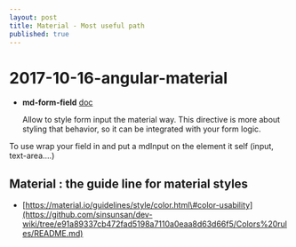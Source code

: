 ```yaml
---
layout: post
title: Material - Most useful path
published: true
---
```


# 2017-10-16-angular-material

* **md-form-field** [doc](https://material.angular.io/components/input/overview)

  Allow to style form input the material way. This directive is more  about styling that behavior, so it can be integrated with your form logic. 

To use wrap your field in  and put a mdInput on the element it self \(input, text-area....\)

## Material : the guide line for material styles

* [https://material.io/guidelines/style/color.html\#color-usability](https://github.com/sinsunsan/dev-wiki/tree/e91a89337cb472fad5198a7110a0eaa8d63d66f5/Colors%20rules/README.md)

